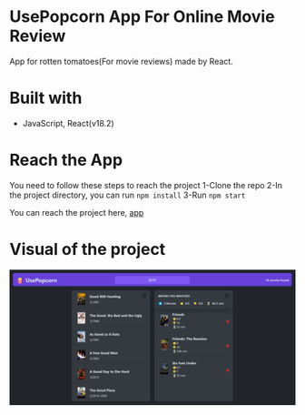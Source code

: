 # UsePopcorn App For Online Movie Review

App for rotten tomatoes(For movie reviews) made by React.

# Built with

- JavaScript, React(v18.2)

# Reach the App

You need to follow these steps to reach the project
1-Clone the repo
2-In the project directory, you can run `npm install`
3-Run `npm start`

You can reach the project here, [app](https://berenvrl.github.io/usePopcorn-react/)

# Visual of the project

![app-visual](./visual-popcorn.png)
